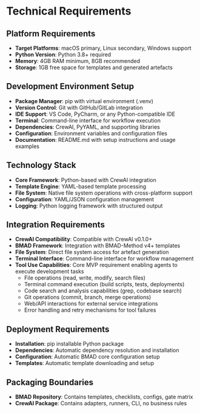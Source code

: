 # Technical Requirements

## Platform Requirements
- **Target Platforms**: macOS primary, Linux secondary, Windows support
- **Python Version**: Python 3.8+ required
- **Memory**: 4GB RAM minimum, 8GB recommended
- **Storage**: 1GB free space for templates and generated artefacts

## Development Environment Setup
- **Package Manager**: pip with virtual environment (.venv)
- **Version Control**: Git with GitHub/GitLab integration
- **IDE Support**: VS Code, PyCharm, or any Python-compatible IDE
- **Terminal**: Command-line interface for workflow execution
- **Dependencies**: CrewAI, PyYAML, and supporting libraries
- **Configuration**: Environment variables and configuration files
- **Documentation**: README.md with setup instructions and usage examples

## Technology Stack
- **Core Framework**: Python-based with CrewAI integration
- **Template Engine**: YAML-based template processing
- **File System**: Native file system operations with cross-platform support
- **Configuration**: YAML/JSON configuration management
- **Logging**: Python logging framework with structured output

## Integration Requirements
- **CrewAI Compatibility**: Compatible with CrewAI v0.1.0+
- **BMAD Framework**: Integration with BMAD-Method v4+ templates
- **File System**: Direct file system access for artefact generation
- **Terminal Interface**: Command-line interface for workflow management
- **Tool Use Capabilities**: Core MVP requirement enabling agents to execute development tasks
  - File operations (read, write, modify, search files)
  - Terminal command execution (build scripts, tests, deployments)
  - Code search and analysis capabilities (grep, codebase search)
  - Git operations (commit, branch, merge operations)
  - Web/API interactions for external service integrations
  - Error handling and retry mechanisms for tool failures

## Deployment Requirements
- **Installation**: pip installable Python package
- **Dependencies**: Automatic dependency resolution and installation
- **Configuration**: Automatic BMAD core configuration setup
- **Templates**: Automatic template downloading and setup

## Packaging Boundaries
- **BMAD Repository**: Contains templates, checklists, configs, gate matrix
- **CrewAI Package**: Contains adapters, runners, CLI, no business rules
